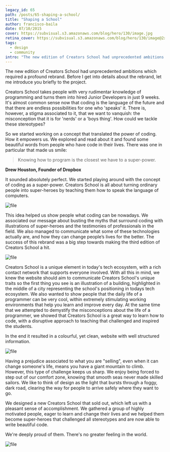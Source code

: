 ```yaml
---
legacy_id: 65
path: /posts/65-shaping-a-school/
title: "Shaping a School"
author: francisco-baila
date: 07/10/2015
cover: https://subvisual.s3.amazonaws.com/blog/hero/130/image.jpg
retina_cover: https://subvisual.s3.amazonaws.com/blog/hero/130/image@2x.jpg
tags:
  - design
  - community
intro: "The new edition of Creators School had unprecedented ambitions which required a profound rebrand. Before I get into details about the rebrand, let me introduce you briefly to the project."
---
```


The new edition of Creators School had unprecedented ambitions which required a profound rebrand. Before I get into details about the rebrand, let me introduce you briefly to the project. 

Creators School takes people with very rudimentar knowledge of programming and turns them into hired Junior Developers in just 9 weeks. It's almost common sense now that coding is the language of the future and that there are endless possibilities for one who 'speaks' it. There is, however, a stigma associated to it, that we want to vanquish: the misconception that it is for 'nerds' or a 'boys thing'. How could we tackle these stereotypes?

So we started working on a concept that translated the power of coding. How it empowers us. We explored and read about it and found some beautiful words from people who have code in their lives. There was one in particular that made us smile:

> Knowing how to program is the closest we have to a super-power.

**Drew Houston, Founder of Dropbox**


It sounded absolutely perfect. We started playing around with the concept of coding as a super-power. Creators School is all about turning ordinary people into super-heroes by teaching them how to speak the language of computers.

![file](https://subvisual.s3.amazonaws.com/blog/post_image/65/image-1444233849669.png)

This idea helped us show people what coding can be nowadays. We associated our message about busting the myths that surround coding with illustrations of super-heroes and the testimonies of professionals in the field. We also managed to communicate what some of these technologies actually are, and how they can change people’s lives for the better. The success of this rebrand was a big step towards making the third edition of Creators School a hit.

![file](https://subvisual.s3.amazonaws.com/blog/post_image/59/image-1444226484928.51.31.png)

Creators School is a unique element in today's tech ecosystem, with a rich contact network that supports everyone involved. With all this in mind, we knew the website should aim to communicate Creators School's unique traits so the first thing you see is an illustration of a building, highlighted in the middle of a city representing the school's positioning in todays tech ecosystem. We also wanted to show people that the daily life of a programmer can be very cool, within extremely stimulating working environments that help you learn and improve every day. At the same time that we attempted to demystify the misconceptions about the life of a programmer, we showed that Creators School is a great way to learn how to code, with a disruptive approach to teaching that challenged and inspired the students.

In the end it resulted in a colourful, yet clean, website with well structured information.

![file](https://subvisual.s3.amazonaws.com/blog/post_image/63/image-1444228854132.png)

Having a prejudice associated to what you are "selling", even when it can change someone's life, means you have a giant mountain to climb. However, this type of challenge keeps us sharp. We enjoy being forced to step out of our comfort zone, knowing that smooth seas never made skilled sailors. We like to think of design as the light that bursts through a foggy, dark road, clearing the way for people to arrive safely where they want to go.

We designed a new Creators School that sold out, which left us with a pleasant sense of accomplishment. We gathered a group of highly motivated people, eager to learn and change their lives and we helped them become super-heroes that challenged all stereotypes and are now able to write beautiful code. 

We're deeply proud of them.
There's no greater feeling in the world.

![file](https://subvisual.s3.amazonaws.com/blog/post_image/54/image-1444225045225.jpg)
